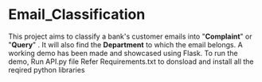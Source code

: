 # Email_Classification
This project aims to classify a bank's customer emails into "**Complaint**" or "**Query**" . It will also find the **Department** to which the email belongs. 
A working demo has been made and showcased using Flask. To run the demo, Run API.py file
Refer Requirements.txt to donsload and install all the reqired python libraries
